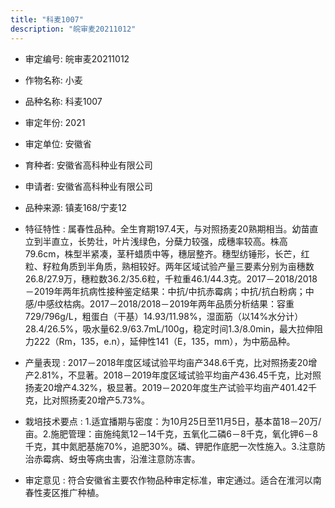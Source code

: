 ```yaml
---
title: "科麦1007"
description: "皖审麦20211012"
---
```

* 审定编号:  皖审麦20211012

*  作物名称:  小麦

*  品种名称:  科麦1007

*  审定年份:  2021

*  审定单位:  安徽省

* 育种者:  安徽省高科种业有限公司

*  申请者:  安徽省高科种业有限公司

*  品种来源:  镇麦168/宁麦12

*  特征特性 : 
属春性品种。全生育期197.4天，与对照扬麦20熟期相当。幼苗直立到半直立，长势壮，叶片浅绿色，分蘖力较强，成穗率较高。株高79.6cm，株型半紧凑，茎秆蜡质中等，穗层整齐。穗型纺锤形，长芒，红粒、籽粒角质到半角质，熟相较好。两年区域试验产量三要素分别为亩穗数26.8/27.9万，穗粒数36.2/35.6粒，千粒重46.1/44.3克。2017－2018/2018－2019年两年抗病性接种鉴定结果：中抗/中抗赤霉病；中抗/抗白粉病；中感/中感纹枯病。2017－2018/2018－2019年两年品质分析结果：容重729/796g/L，粗蛋白（干基）14.93/11.98%，湿面筋（以14%水分计）28.4/26.5%，吸水量62.9/63.7mL/100g，稳定时间1.3/8.0min，最大拉伸阻力222（Rm，135，e.n），延伸性141（E，135，mm），为中筋品种。
 
*  产量表现 : 
2017－2018年度区域试验平均亩产348.6千克，比对照扬麦20增产2.81%，不显著。2018－2019年度区域试验平均亩产436.45千克，比对照扬麦20增产4.32%，极显著。2019－2020年度生产试验平均亩产401.42千克，比对照扬麦20增产5.73%。

*  栽培技术要点 : 
1.适宜播期与密度：为10月25日至11月5日，基本苗18－20万/亩。2.施肥管理：亩施纯氮12－14千克，五氧化二磷6－8千克，氧化钾6－8千克，其中氮肥基施70%，追肥30%。磷、钾肥作底肥一次性施入。3.注意防治赤霉病、蚜虫等病虫害，沿淮注意防冻害。

*  审定意见 : 
符合安徽省主要农作物品种审定标准，审定通过。适合在淮河以南春性麦区推广种植。
